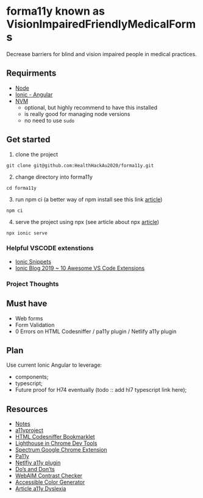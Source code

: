 # forma11y known as VisionImpairedFriendlyMedicalForms
Decrease barriers for blind and vision impaired people in medical practices. 

## Requirments
- [Node](https://nodejs.org/en/)
- [Ionic - Angular](https://ionicframework.com/docs/)
- [NVM](https://github.com/nvm-sh/nvm)
  - optional, but highly recommend to have this installed
  - is really good for managing node versions
  - no need to use `sudo`

## Get started
1. clone the project
```
git clone git@github.com:HealthHackAu2020/forma11y.git
```
2. change directory into forma11y
```
cd forma11y
```
3. run npm ci (a better way of npm install see this link [article](https://medium.com/better-programming/npm-ci-vs-npm-install-which-should-you-use-in-your-node-js-projects-51e07cb71e26))
```
npm ci
```
4. serve the project using npx (see article about npx [article](https://medium.com/@maybekatz/introducing-npx-an-npm-package-runner-55f7d4bd282b))
``` 
npx ionic serve
```
### Helpful VSCODE extenstions
- [Ionic Snippets](https://marketplace.visualstudio.com/items?itemName=fivethree.vscode-ionic-snippets)
- [Ionic Blog 2019 ~ 10 Awesome VS Code Extensions](https://ionicframework.com/blog/10-awesome-vs-code-extensions/)


### Project Thoughts
## Must have
- Web forms
- Form Validation
- 0 Errors on HTML Codesniffer / pa11y plugin / Netlify a11y plugin


## Plan
Use current Ionic Angular to leverage:
- components;
- typescript;
- Future proof for H74 eventually (todo :: add hl7 typescript link here);

## Resources
- [Notes](https://docs.google.com/document/d/1VDXm7wYrZo-NQRr53VmZmT3MpEQXoVJKYoRbQAu1Iec/edit)
- [a11yproject](https://www.a11yproject.com/)
- [HTML Codesniffer Bookmarklet](https://marketplace.squiz.net/extensions/html-codesniffer)
- [Lighthouse in Chrome Dev Tools](https://developers.google.com/web/tools/lighthouse)
- [Spectrum Google Chrome Extension](https://chrome.google.com/webstore/detail/spectrum/ofclemegkcmilinpcimpjkfhjfgmhieb?hl=en)
- [Pa11y](https://github.com/pa11y/pa11y)
- [Netlfiy a11y plugin](https://docs.netlify.com/configure-builds/build-plugins/#ui-installation)
- [Do’s and Don’ts](https://github.com/UKHomeOffice/posters/blob/master/accessibility/dos-donts/posters_en-UK/accessibility-posters-set.pdf)
- [WebAIM Contrast Checker](https://webaim.org/resources/contrastchecker/)
- [Accessible Color Generator](https://learnui.design/tools/accessible-color-generator.html)
- [Article a11y Dyslexia](https://uxdesign.cc/web-accessibility-for-people-with-dyslexia-emerging-research-1129129596d3)
